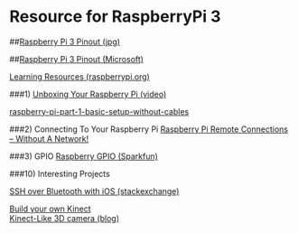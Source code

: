 # Resource for RaspberryPi 3

##[Raspberry Pi 3 Pinout (jpg)](http://data.designspark.info/uploads/images/53bc258dc6c0425cb44870b50ab30621)

##[Raspberry Pi 3 Pinout (Microsoft)](https://developer.microsoft.com/en-us/windows/iot/docs/pinmappingsrpi)

[Learning Resources (raspberrypi.org)](https://www.raspberrypi.org/resources/learn/)

###1) [Unboxing Your Raspberry Pi (video)](https://www.youtube.com/watch?v=-6OGuhLtKbU)

[raspberry-pi-part-1-basic-setup-without-cables](http://blog.self.li/post/63281257339/raspberry-pi-part-1-basic-setup-without-cables)

###2) Connecting To Your Raspberry Pi
[Raspberry Pi Remote Connections – Without A Network!](https://pihw.wordpress.com/guides/direct-network-connection/)

###3) GPIO
[Raspberry GPIO (Sparkfun)](https://learn.sparkfun.com/tutorials/raspberry-gpio)

###10) Interesting Projects

[SSH over Bluetooth with iOS (stackexchange)](http://raspberrypi.stackexchange.com/questions/53509/ssh-over-bluetooth-with-ios)

[Build your own Kinect](http://machinevision4users.blogspot.com/2012/05/build-your-own-kinect.html)  
[Kinect-Like 3D camera (blog)](http://www.hackengineer.com/3dcam/)  
